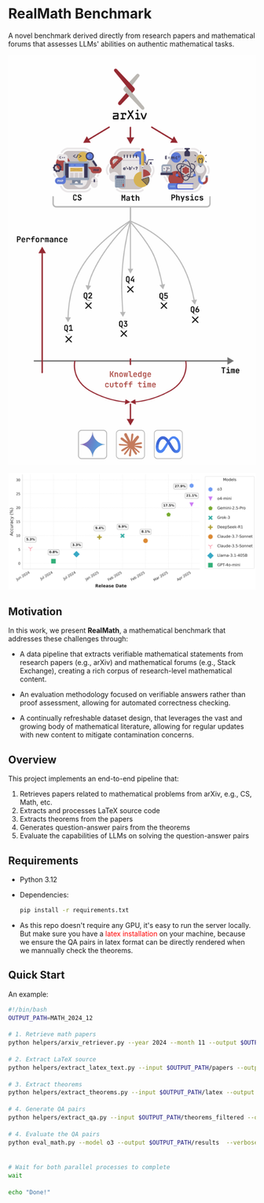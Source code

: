 # RealMath Benchmark

A novel benchmark derived directly from research papers and mathematical forums that assesses LLMs' abilities on authentic mathematical tasks.

![description](pipeline.png)

![description](teaser.png)
## Motivation

In this work, we present **RealMath**, a mathematical benchmark that addresses these challenges through:

- A data pipeline that extracts verifiable mathematical statements from research papers (e.g., arXiv) and mathematical forums (e.g., Stack Exchange), creating a rich corpus of research-level mathematical content.

- An evaluation methodology focused on verifiable answers rather than proof assessment, allowing for automated correctness checking.

- A continually refreshable dataset design, that leverages the vast and growing body of mathematical literature, allowing for regular updates with new content to mitigate contamination concerns.


## Overview

This project implements an end-to-end pipeline that:
1. Retrieves papers related to mathematical problems from arXiv, e.g., CS, Math, etc.
2. Extracts and processes LaTeX source code
3. Extracts theorems from the papers
4. Generates question-answer pairs from the theorems
5. Evaluate the capabilities of LLMs on solving the question-answer pairs



## Requirements

- Python 3.12
- Dependencies:
  ```bash
  pip install -r requirements.txt
  ```

- As this repo doesn't require any GPU, it's easy to run the server locally. But make sure you have a    <span style="color:red">latex installation</span>  on your machine, because we ensure the QA pairs in latex format can be directly rendered when we mannually check the theorems.

## Quick Start

An example:

```bash
#!/bin/bash
OUTPUT_PATH=MATH_2024_12

# 1. Retrieve math papers
python helpers/arxiv_retriever.py --year 2024 --month 11 --output $OUTPUT_PATH/papers --max-results 5000 --category math

# 2. Extract LaTeX source
python helpers/extract_latex_text.py --input $OUTPUT_PATH/papers --output $OUTPUT_PATH/latex

# 3. Extract theorems
python helpers/extract_theorems.py --input $OUTPUT_PATH/latex --output $OUTPUT_PATH/theorems 

# 4. Generate QA pairs
python helpers/extract_qa.py --input $OUTPUT_PATH/theorems_filtered --output $OUTPUT_PATH/qa_pairs 

# 4. Evaluate the QA pairs
python eval_math.py --model o3 --output $OUTPUT_PATH/results  --verbose --dataset $OUTPUT_PATH/qa_pairs_filtered


# Wait for both parallel processes to complete
wait

echo "Done!"
```




